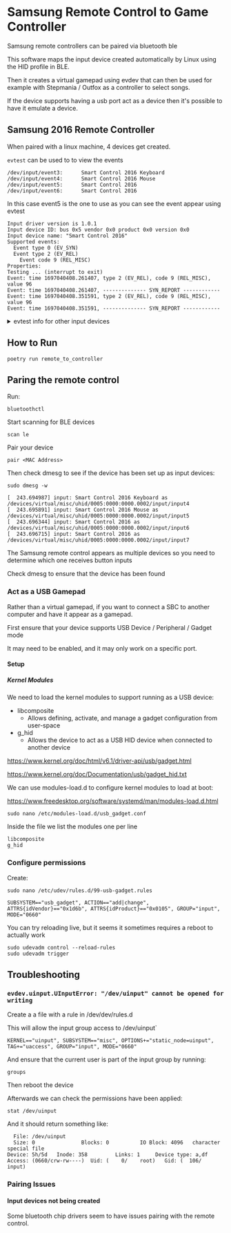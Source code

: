 # Samsung Remote Control to Game Controller

Samsung remote controllers can be paired via bluetooth ble

This software maps the input device created automatically by Linux using the HID profile in BLE.

Then it creates a virtual gamepad using evdev that can then be used for example with Stepmania / Outfox as a controller to select songs.

If the device supports having a usb port act as a device then it's possible to have it emulate a device.


## Samsung 2016 Remote Controller

When paired with a linux machine, 4 devices get created.

`evtest` can be used to to view the events

```
/dev/input/event3:      Smart Control 2016 Keyboard
/dev/input/event4:      Smart Control 2016 Mouse
/dev/input/event5:      Smart Control 2016
/dev/input/event6:      Smart Control 2016
```

In this case event5 is the one to use as you can see the event appear using evtest 

```
Input driver version is 1.0.1
Input device ID: bus 0x5 vendor 0x0 product 0x0 version 0x0
Input device name: "Smart Control 2016"
Supported events:
  Event type 0 (EV_SYN)
  Event type 2 (EV_REL)
    Event code 9 (REL_MISC)
Properties:
Testing ... (interrupt to exit)
Event: time 1697040408.261407, type 2 (EV_REL), code 9 (REL_MISC), value 96
Event: time 1697040408.261407, -------------- SYN_REPORT ------------
Event: time 1697040408.351591, type 2 (EV_REL), code 9 (REL_MISC), value 96
Event: time 1697040408.351591, -------------- SYN_REPORT ------------
```
<details>
  <summary>evtest info for other input devices</summary>
event6:

```
Input driver version is 1.0.1
Input device ID: bus 0x5 vendor 0x0 product 0x0 version 0x0
Input device name: "Smart Control 2016"
Supported events:
  Event type 0 (EV_SYN)
Key repeat handling:
  Repeat type 20 (EV_REP)
    Repeat code 0 (REP_DELAY)
      Value    250
    Repeat code 1 (REP_PERIOD)
      Value     33
Properties:
Testing ... (interrupt to exit)
```

event4:

```
Select the device event number [0-6]: 4
Input driver version is 1.0.1
Input device ID: bus 0x5 vendor 0x0 product 0x0 version 0x0
Input device name: "Smart Control 2016 Mouse"
Supported events:
  Event type 0 (EV_SYN)
  Event type 1 (EV_KEY)
    Event code 272 (BTN_LEFT)
    Event code 273 (BTN_RIGHT)
    Event code 274 (BTN_MIDDLE)
  Event type 2 (EV_REL)
    Event code 0 (REL_X)
    Event code 1 (REL_Y)
  Event type 4 (EV_MSC)
    Event code 4 (MSC_SCAN)
```

event3

```
Select the device event number [0-6]: 3
Input driver version is 1.0.1
Input device ID: bus 0x5 vendor 0x0 product 0x0 version 0x0
Input device name: "Smart Control 2016 Keyboard"
Supported events:
  Event type 0 (EV_SYN)
  Event type 1 (EV_KEY)
    Event code 1 (KEY_ESC)
    Event code 2 (KEY_1)
    Event code 3 (KEY_2)
    Event code 4 (KEY_3)
    Event code 5 (KEY_4)
    Event code 6 (KEY_5)
    Event code 7 (KEY_6)
    Event code 8 (KEY_7)
    Event code 9 (KEY_8)
    Event code 10 (KEY_9)
    Event code 11 (KEY_0)
    Event code 12 (KEY_MINUS)
    Event code 13 (KEY_EQUAL)
    Event code 14 (KEY_BACKSPACE)
    Event code 15 (KEY_TAB)
    Event code 16 (KEY_Q)
    Event code 17 (KEY_W)
    Event code 18 (KEY_E)
    Event code 19 (KEY_R)
    Event code 20 (KEY_T)
    Event code 21 (KEY_Y)
    Event code 22 (KEY_U)
    Event code 23 (KEY_I)
    Event code 24 (KEY_O)
    Event code 25 (KEY_P)
    Event code 26 (KEY_LEFTBRACE)
    Event code 27 (KEY_RIGHTBRACE)
    Event code 28 (KEY_ENTER)
    Event code 29 (KEY_LEFTCTRL)
    Event code 30 (KEY_A)
    Event code 31 (KEY_S)
    Event code 32 (KEY_D)
    Event code 33 (KEY_F)
    Event code 34 (KEY_G)
    Event code 35 (KEY_H)
    Event code 36 (KEY_J)
    Event code 37 (KEY_K)
    Event code 38 (KEY_L)
    Event code 39 (KEY_SEMICOLON)
    Event code 40 (KEY_APOSTROPHE)
    Event code 41 (KEY_GRAVE)
    Event code 42 (KEY_LEFTSHIFT)
    Event code 43 (KEY_BACKSLASH)
    Event code 44 (KEY_Z)
    Event code 45 (KEY_X)
    Event code 46 (KEY_C)
    Event code 47 (KEY_V)
    Event code 48 (KEY_B)
    Event code 49 (KEY_N)
    Event code 50 (KEY_M)
    Event code 51 (KEY_COMMA)
    Event code 52 (KEY_DOT)
    Event code 53 (KEY_SLASH)
    Event code 54 (KEY_RIGHTSHIFT)
    Event code 55 (KEY_KPASTERISK)
    Event code 56 (KEY_LEFTALT)
    Event code 57 (KEY_SPACE)
    Event code 58 (KEY_CAPSLOCK)
    Event code 59 (KEY_F1)
    Event code 60 (KEY_F2)
    Event code 61 (KEY_F3)
    Event code 62 (KEY_F4)
    Event code 63 (KEY_F5)
    Event code 64 (KEY_F6)
    Event code 65 (KEY_F7)
    Event code 66 (KEY_F8)
    Event code 67 (KEY_F9)
    Event code 68 (KEY_F10)
    Event code 69 (KEY_NUMLOCK)
    Event code 70 (KEY_SCROLLLOCK)
    Event code 71 (KEY_KP7)
    Event code 72 (KEY_KP8)
    Event code 73 (KEY_KP9)
    Event code 74 (KEY_KPMINUS)
    Event code 75 (KEY_KP4)
    Event code 76 (KEY_KP5)
    Event code 77 (KEY_KP6)
    Event code 78 (KEY_KPPLUS)
    Event code 79 (KEY_KP1)
    Event code 80 (KEY_KP2)
    Event code 81 (KEY_KP3)
    Event code 82 (KEY_KP0)
    Event code 83 (KEY_KPDOT)
    Event code 86 (KEY_102ND)
    Event code 87 (KEY_F11)
    Event code 88 (KEY_F12)
    Event code 96 (KEY_KPENTER)
    Event code 97 (KEY_RIGHTCTRL)
    Event code 98 (KEY_KPSLASH)
    Event code 99 (KEY_SYSRQ)
    Event code 100 (KEY_RIGHTALT)
    Event code 102 (KEY_HOME)
    Event code 103 (KEY_UP)
    Event code 104 (KEY_PAGEUP)
    Event code 105 (KEY_LEFT)
    Event code 106 (KEY_RIGHT)
    Event code 107 (KEY_END)
    Event code 108 (KEY_DOWN)
    Event code 109 (KEY_PAGEDOWN)
    Event code 110 (KEY_INSERT)
    Event code 111 (KEY_DELETE)
    Event code 119 (KEY_PAUSE)
    Event code 125 (KEY_LEFTMETA)
    Event code 126 (KEY_RIGHTMETA)
    Event code 127 (KEY_COMPOSE)
  Event type 4 (EV_MSC)
    Event code 4 (MSC_SCAN)
  Event type 17 (EV_LED)
    Event code 0 (LED_NUML) state 0
    Event code 1 (LED_CAPSL) state 0
    Event code 2 (LED_SCROLLL) state 0
    Event code 3 (LED_COMPOSE) state 0
    Event code 4 (LED_KANA) state 0
Key repeat handling:
  Repeat type 20 (EV_REP)
    Repeat code 0 (REP_DELAY)
      Value    250
    Repeat code 1 (REP_PERIOD)
      Value     33
```
</details>


## How to Run

```
poetry run remote_to_controller
```


## Paring the remote control

Run:

```
bluetoothctl
```

Start scanning for BLE devices

```
scan le
```

Pair your device
```
pair <MAC Address>
```

Then check dmesg to see if the device has been set up as input devices:
```
sudo dmesg -w
```

```
[  243.694987] input: Smart Control 2016 Keyboard as /devices/virtual/misc/uhid/0005:0000:0000.0002/input/input4
[  243.695891] input: Smart Control 2016 Mouse as /devices/virtual/misc/uhid/0005:0000:0000.0002/input/input5
[  243.696344] input: Smart Control 2016 as /devices/virtual/misc/uhid/0005:0000:0000.0002/input/input6
[  243.696715] input: Smart Control 2016 as /devices/virtual/misc/uhid/0005:0000:0000.0002/input/input7
```

The Samsung remote control appears as multiple devices so you need to determine which one receives button inputs

Check dmesg to ensure that the device has been found


### Act as a USB Gamepad

Rather than a virtual gamepad, if you want to connect a SBC to another computer and have it appear as a gamepad.

First ensure that your device supports USB Device / Peripheral / Gadget mode

It may need to be enabled, and it may only work on a specific port. 


#### Setup

##### Kernel Modules
We need to load the kernel modules to support running as a USB device:

- libcomposite
    - Allows defining, activate, and manage a gadget configuration from user-space
- g_hid
    - Allows the device to act as a USB HID device when connected to another device

https://www.kernel.org/doc/html/v6.1/driver-api/usb/gadget.html

https://www.kernel.org/doc/Documentation/usb/gadget_hid.txt


We can use modules-load.d to configure kernel modules to load at boot:

https://www.freedesktop.org/software/systemd/man/modules-load.d.html

```
sudo nano /etc/modules-load.d/usb_gadget.conf
```

Inside the file we list the modules one per line

```
libcomposite
g_hid
```


### Configure permissions

Create:
```
sudo nano /etc/udev/rules.d/99-usb-gadget.rules
```

```
SUBSYSTEM=="usb_gadget", ACTION=="add|change", ATTRS{idVendor}=="0x1d6b", ATTRS{idProduct}=="0x0105", GROUP="input", MODE="0660"
```

You can try reloading live, but it seems it sometimes requires a reboot to actually work
```
sudo udevadm control --reload-rules
sudo udevadm trigger

```

## Troubleshooting

### `evdev.uinput.UInputError: "/dev/uinput" cannot be opened for writing`

Create a a file with a rule in /dev/dev/rules.d

This will allow the input group access to /dev/uinput`

```
KERNEL=="uinput", SUBSYSTEM=="misc", OPTIONS+="static_node=uinput", TAG+="uaccess", GROUP="input", MODE="0660"
```

And ensure that the current user is part of the input group by running:

```
groups
```

Then reboot the device

Afterwards we can check the permissions have been applied:

```
stat /dev/uinput
```

And it should return something like:

```
  File: /dev/uinput
  Size: 0               Blocks: 0          IO Block: 4096   character special file
Device: 5h/5d   Inode: 358         Links: 1     Device type: a,df
Access: (0660/crw-rw----)  Uid: (    0/    root)   Gid: (  106/   input)
```

### Pairing Issues

#### Input devices not being created

Some bluetooth chip drivers seem to have issues pairing with the remote control.
